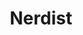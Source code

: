 ---
title:         "Nerdist"
description:   "Nerdy nerdness comedy podcast w/ Chris Hardwick, Jonah Ray & Matt Mira."
url-thumbnail: "http://static.libsyn.com/p/assets/3/c/4/5/3c45b257669e76d7/nerdistlogo.jpg"
url-rss:       "http://nerdist.libsyn.com/rss"
url-web:       "http://nerdist.com/"
url-itunes:    "https://itunes.apple.com/us/podcast/the-nerdist/id355187485?mt=2&uo=4"
tags:         [comedy, interview, society and culture]
---